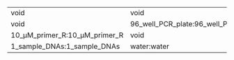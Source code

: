 ||||
|----|----|----|
|void|void|void|
|void|96_well_PCR_plate:96_well_PCR_plate|void|
|10_μM_primer_R:10_μM_primer_R|void|PCR_MIX:PCR_MIX|
|1_sample_DNAs:1_sample_DNAs|water:water|10_μM_primer_F:10_μM_primer_F|
